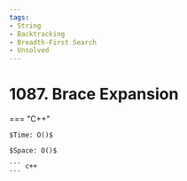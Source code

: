 ```yaml
---
tags:
- String
- Backtracking
- Breadth-First Search
- Unsolved
---
```



# 1087. Brace Expansion

=== "C++"

    $Time: O()$

    $Space: O()$

    ``` c++
    ```